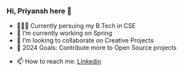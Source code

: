 ### Hi, Priyansh here 👋


- 👨🏻‍🎓 Currently persuing my B.Tech in CSE
- 🔭 I’m currently working on Spring
- 👯 I’m looking to collaborate on Creative Projects
- 🥅 2024 Goals: Contribute more to Open Source projects
<!-- - 🤔 I’m looking for help with ... 
- 💬 Ask me about ...-->
- 📫 How to reach me: [Linkedin](https://www.linkedin.com/in/priyansh-a048a2227/)